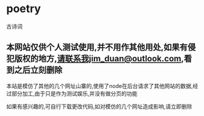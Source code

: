 # poetry
古诗词

## 本网站仅供个人测试使用,并不用作其他用处,如果有侵犯版权的地方,请联系我jim_duan@outlook.com,看到之后立刻删除

本站是模仿了其他的几个网址山寨的,使用了node在后台请求了其他网站的数据,经过部分加工,由于只是作为测试娱乐,并没有做分页的功能

如果有感兴趣的,可自行下载更改代码,如对模仿的几个网址造成影响,请立即删除
